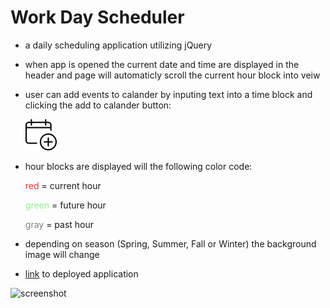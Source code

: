 
<link rel="stylesheet" href="./assets/markdownstyle.css"/>

# Work Day Scheduler
* a daily scheduling application utilizing jQuery
* when app is opened the current date and time are displayed in the header and page will automaticly scroll the current hour block into veiw
* user can add events to calander by inputing text into a time block and clicking the add to calander button:

    ![button-image](./assets/imgs/addmd.png)

* hour blocks are displayed will the following color code:
 
  <span style="color:#ff2e2e">red</span> = current hour
  
  <span style="color:#90EE90">green</span> = future hour
 
  <span style="color:gray">gray</span> = past hour

* depending on season (Spring, Summer, Fall or Winter) the background image will change











* [link](https://wattierdan.github.io/Day_Scheduler/) to deployed application


![screenshot](./assets/imgs/screencapture-file-C-Users-Dan-Projects-javascript-scheduler-index-html-2020-10-31-07_53_23.png)
